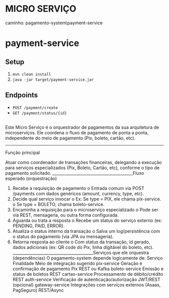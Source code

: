 # MICRO SERVIÇO 
caminho: pagamento-system\payment-service
# payment-service

## Setup
1. `mvn clean install`
2. `java -jar target/payment-service.jar`

## Endpoints
- `POST /payment/create`
- `GET /payment/status/{id}`
##

Este Micro Serviço é o orquestrador de pagamentos da sua arquitetura de microserviços. 
Ele coordena o fluxo de pagamento de ponta a ponta, independente do meio de pagamento (Pix, boleto, cartão, etc).
________________________________________
Função principal

Atuar como coordenador de transações financeiras, delegando a execução para serviços especializados (Pix, Boleto, Cartão, etc), conforme o tipo de pagamento solicitado.
________________________________________Fluxo esperado (orquestração)
1.	Recebe a requisição de pagamento
o	Entrada comum via POST /payments com dados genéricos (amount, currency, type, etc).
2.	Decide qual serviço invocar
o	Ex: Se type = PIX, ele chama pix-service.
o	Se type = BOLETO, chama boleto-service.
3.	Encaminha a requisição para o microserviço especializado
o	Pode ser via REST, mensageria, ou outra forma configurada.
4.	Aguarda ou trata a resposta
o	Recebe um status do serviço externo (ex: PENDING, PAID, ERROR).
5.	Atualiza o status interno da transação
o	Salva um log/persistência com o status do pagamento (via JPA ou mensageria).
6.	Retorna resposta ao cliente
o	Com status da transação, id gerado, dados adicionais (ex: QR code do Pix, linha digitável do boleto, etc).
________________________________________Serviços que ele orquestra (dependências)
O pagamento-system depende logicamente de:
Serviço	Finalidade	Meio de integração sugerido
pix-service	Geração e confirmação de pagamento Pix	REST ou Kafka
boleto-service	Emissão e status de boletos	REST
cartao-service	Processamento de débito/crédito	REST
auth-service	Verificação de autenticação/autorização	JWT/REST (opcional)
gateway-service	Integrações com serviços externos (Asaas, PagSeguro)	REST/Async

